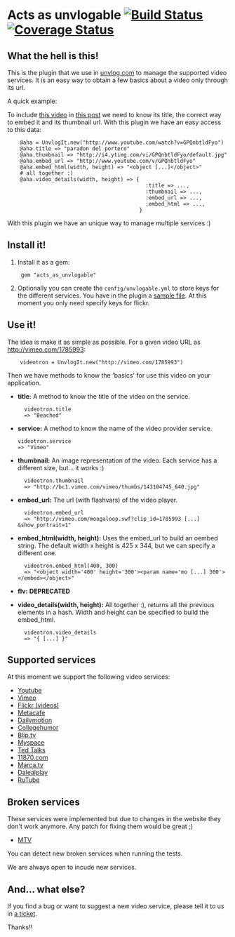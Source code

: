 # Acts as unvlogable [![Build Status](https://travis-ci.org/mamuso/acts_as_unvlogable.svg?branch=refactor)](https://travis-ci.org/mamuso/acts_as_unvlogable) [![Coverage Status](https://coveralls.io/repos/mamuso/acts_as_unvlogable/badge.png?branch=refactor)](https://coveralls.io/r/mamuso/acts_as_unvlogable?branch=refactor)


What the hell is this!
----------------------

This is the plugin that we use in [unvlog.com](http://unvlog.com) to manage the supported video services. It is an easy way to obtain a few basics about a video only through its url.

A quick example:

To include [this video](http://www.youtube.com/watch?v=GPQnbtldFyo) in [this post](http://unvlog.com/blat/2008/3/10/otro-pelotazo) we need to know its title, the correct way to embed it and its thumbnail url. With this plugin we have an easy access to this data:

        @aha = UnvlogIt.new("http://www.youtube.com/watch?v=GPQnbtldFyo")
        @aha.title => "paradon del portero"
        @aha.thumbnail => "http://i4.ytimg.com/vi/GPQnbtldFyo/default.jpg"
        @aha.embed_url => "http://www.youtube.com/v/GPQnbtldFyo"
        @aha.embed_html(width, height) => "<object [...]</object>"
        # all together :)
        @aha.video_details(width, height) => {
                                                :title => ...,
                                                :thumbnail => ...,
                                                :embed_url => ...,
                                                :embed_html => ...,
                                              }
        
With this plugin we have an unique way to manage multiple services :)


Install it!
-----------

1. Install it as a gem:

        gem "acts_as_unvlogable"
        
2. Optionally you can create the `config/unvlogable.yml` to store keys for the different services. You have in the plugin a [sample file](http://github.com/mamuso/acts_as_unvlogable/tree/master/unvlogable_sample.yml). At this moment you only need specify keys for flickr.

Use it!
-------


The idea is make it as simple as possible. For a given video URL as <http://vimeo.com/1785993>:

        videotron = UnvlogIt.new("http://vimeo.com/1785993")

Then we have methods to know the 'basics' for use this video on your application.

-   __title:__ A method to know the title of the video on the service.
  
          videotron.title
          => "Beached"
          
-   __service:__ A method to know the name of the video provider service.

        videotron.service
        => "Vimeo"

-   __thumbnail:__ An image representation of the video. Each service has a different size, but... it works :)

          videotron.thumbnail
          => "http://bc1.vimeo.com/vimeo/thumbs/143104745_640.jpg"

-   __embed\_url:__ The url (with flashvars) of the video player.

          videotron.embed_url
          => "http://vimeo.com/moogaloop.swf?clip_id=1785993 [...] &show_portrait=1"

-   __embed\_html(width, height):__ Uses the embed\_url to build an oembed string. The default width x height is 425 x 344, but we can specify a different one.

          videotron.embed_html(400, 300)
          => "<object width='400' height='300'><param name='mo [...] 300'></embed></object>"

-   __flv:__ **DEPRECATED** 

-   __video\_details(width, height):__ All together :), returns all the previous elements in a hash. Width and height can be specified to build the embed\_html.

          videotron.video_details
          => "{ [...] }"


Supported services
------------------

At this moment we support the following video services:

-   [Youtube](http://www.youtube.com/)
-   [Vimeo](http://vimeo.com/)
-   [Flickr (videos)](http://flickr.com/)
-   [Metacafe](http://metacafe.com/)
-   [Dailymotion](http://dailymotion.com/)
-   [Collegehumor](http://collegehumor.com/)
-   [Blip.tv](http://blip.tv/)
-   [Myspace](http://vids.myspace.com/)
-   [Ted Talks](http://www.ted.com/talks/)
-   [11870.com](http://11870.com/)
-   [Marca.tv](http://www.marca.tv/)
-   [Dalealplay](http://www.dalealplay.com/)
-   [RuTube](http://www.rutube.ru/)

Broken services
---------------

These services were implemented but due to changes in the website they don't work anymore. Any patch for fixing them would be great ;)

-   [MTV](http://www.mtvhive.com/)

You can detect new broken services when running the tests.

We are always open to incude new services.

And... what else?
-----------------
If you find a bug or want to suggest a new video service, please tell it to us in [a ticket](http://github.com/mamuso/acts_as_unvlogable/issues).

Thanks!!
